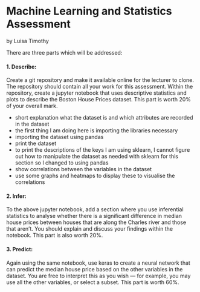 # Machine Learning and Statistics Assessment

by Luisa Timothy

There are three parts which will be addressed:

#### 1. Describe: 
Create a git repository and make it available online for the lecturer to clone. The repository should contain all your work for this assessment. 
Within the repository, create a jupyter notebook that uses descriptive statistics and plots to describe the Boston House Prices dataset. This part is worth 20% of your overall mark. 

- short explanation what the dataset is and which attributes are recorded in the dataset
- the first thing I am doing here is importing the libraries necessary
- importing the dataset using pandas
- print the dataset
- to print the descriptions of the keys I am using sklearn, I cannot figure out how to manipulate the dataset as needed with sklearn for this section so I changed to using pandas
- show correlations between the variables in the dataset
- use some graphs and heatmaps to display these to visualise the correlations

#### 2. Infer: 
To the above jupyter notebook, add a section where you use inferential statistics to analyse whether there is a significant difference in median house prices between houses that are along the Charles river and those that aren’t. You should explain and discuss your findings within the notebook. This part is also worth 20%. 

#### 3. Predict: 
Again using the same notebook, use keras to create a neural network that can predict the median house price based on the other variables in the dataset. You are free to interpret this as you wish — for example, you may use all the other variables, or select a subset. This part is worth 60%.